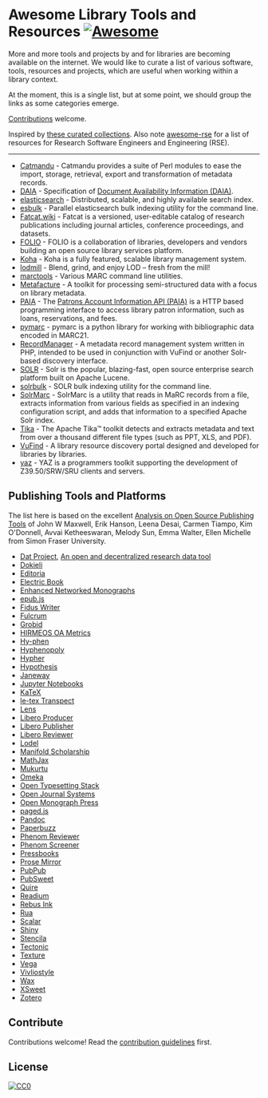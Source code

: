 # Awesome Library Tools and Resources [![Awesome](https://awesome.re/badge.svg)](https://awesome.re)

More and more tools and projects by and for libraries are becoming available on the internet. We would like to curate a list of various software, tools, resources and projects, which are useful when working within a library context.

At the moment, this is a single list, but at some point, we should group the links as some categories emerge.

[Contributions](contributing.md) welcome.

Inspired by [these curated collections](https://github.com/sindresorhus/awesome). Also note [awesome-rse](https://github.com/geyslein/awesome-rse) for a list of resources for Research Software Engineers and Engineering (RSE).

--------------------------------------------------------------------------------

- [Catmandu](https://metacpan.org/pod/Catmandu) - Catmandu provides a suite of Perl modules to ease the import, storage, retrieval, export and transformation of metadata records.
- [DAIA](https://github.com/gbv/daia) - Specification of [Document Availability Information (DAIA)](http://gbv.github.io/daia).
- [elasticsearch](https://www.elastic.co/) - Distributed, scalable, and highly available search index.
- [esbulk](https://github.com/miku/esbulk) - Parallel elasticsearch bulk indexing utility for the command line.
- [Fatcat.wiki](https://fatcat.wiki/) - Fatcat is a versioned, user-editable catalog of research publications including journal articles, conference proceedings, and datasets.
- [FOLIO](https://www.folio.org/) - FOLIO is a collaboration of libraries, developers and vendors building an open source library services platform.
- [Koha](http://koha-community.org/) - Koha is a fully featured, scalable library management system.
- [lodmill](https://github.com/lobid/lodmill) - Blend, grind, and enjoy LOD – fresh from the mill!
- [marctools](https://github.com/ubleipzig/marctools) - Various MARC command line utilities.
- [Metafacture](https://github.com/culturegraph/metafacture-core) - A toolkit for processing semi-structured data with a focus on library metadata.
- [PAIA](https://github.com/gbv/paia) - The [Patrons Account Information API (PAIA)](http://gbv.github.io/paia/paia.html) is a HTTP based programming interface to access library patron information, such as loans, reservations, and fees.
- [pymarc](https://github.com/edsu/pymarc) - pymarc is a python library for working with bibliographic data encoded in MARC21.
- [RecordManager](https://github.com/NatLibFi/RecordManager) - A metadata record management system written in PHP, intended to be used in conjunction with VuFind or another Solr-based discovery interface.
- [SOLR](http://lucene.apache.org/solr/) - Solr is the popular, blazing-fast, open source enterprise search platform built on Apache Lucene.
- [solrbulk](https://github.com/miku/solrbulk) - SOLR bulk indexing utility for the command line.
- [SolrMarc](https://github.com/solrmarc/solrmarc) - SolrMarc is a utility that reads in MaRC records from a file, extracts information from various fields as specified in an indexing configuration script, and adds that information to a specified Apache Solr index.
- [Tika](https://tika.apache.org/) - The Apache Tika™ toolkit detects and extracts metadata and text from over a thousand different file types (such as PPT, XLS, and PDF).
- [VuFind](https://github.com/vufind-org/vufind/) - A library resource discovery portal designed and developed for libraries by libraries.
- [yaz](http://www.indexdata.com/yaz) - YAZ is a programmers toolkit supporting the development of Z39.50/SRW/SRU clients and servers.

## Publishing Tools and Platforms

The list here is based on the excellent [Analysis on Open Source Publishing Tools](https://mindthegap.pubpub.org/) of John W Maxwell, Erik Hanson, Leena Desai, Carmen Tiampo, Kim O'Donnell, Avvai Ketheeswaran, Melody Sun, Emma Walter, Ellen Michelle from Simon Fraser University.

- [Dat Project](https://dat.foundation/), [An open and decentralized research data tool](https://www.nature.com/articles/sdata2018221)
- [Dokieli](https://dokie.li/)
- [Editoria](https://editoria.pub/)
- [Electric Book](http://electricbook.works/)
- [Enhanced Networked Monographs](https://wp.nyu.edu/enmproject/)
- [epub.js](http://futurepress.org/)
- [Fidus Writer](https://www.fiduswriter.org/)
- [Fulcrum](http://fulcrum.org/)
- [Grobid](https://grobid.readthedocs.io/en/latest/Introduction/)
- [HIRMEOS OA Metrics](https://metrics.operas-eu.org/docs/getting-started)
- [Hy-phen](https://github.com/ytiurin/hyphen)
- [Hyphenopoly](http://mnater.github.io/Hyphenopoly/)
- [Hypher](https://github.com/bramstein/hypher)
- [Hypothesis](https://web.hypothes.is/)
- [Janeway](https://janeway.systems/)
- [Jupyter Notebooks](http://jupyter.org/)
- [KaTeX](https://katex.org/)
- [le-tex Transpect](https://transpect.github.io/)
- [Lens](https://lens.elifesciences.org/about/#info/all)
- [Libero Producer](https://libero.pub/)
- [Libero Publisher](https://libero.pub/)
- [Libero Reviewer](https://libero.pub/)
- [Lodel](http://www.lodel.org/index.html)
- [Manifold Scholarship](https://manifoldapp.org/)
- [MathJax](https://www.mathjax.org/)
- [Mukurtu](http://mukurtu.org/)
- [Omeka](https://omeka.org/)
- [Open Typesetting Stack](https://pkp.sfu.ca/open-typesetting-stack/)
- [Open Journal Systems](https://pkp.sfu.ca/ojs)
- [Open Monograph Press](https://pkp.sfu.ca/omp)
- [paged.js](https://www.pagedmedia.org/paged.js)
- [Pandoc](https://pandoc.org/)
- [Paperbuzz](https://www.paperbuzz.org/)
- [Phenom Reviewer](https://demo.review.hindawi.com/)
- [Phenom Screener](https://demo.review.hindawi.com/)
- [Pressbooks](https://pressbooks.com/)
- [Prose Mirror](http://prosemirror.net/)
- [PubPub](https://pubpub.org/)
- [PubSweet](https://gitlab.coko.foundation/pubsweet/pubsweet)
- [Quire](https://github.com/gettypubs/quire)
- [Readium](https://readium.org/)
- [Rebus Ink](https://rebus.ink/)
- [Rua](https://github.com/ubiquitypress/rua)
- [Scalar](https://scalar.me/anvc/)
- [Shiny](https://shiny.rstudio.com/)
- [Stencila](https://stenci.la/)
- [Tectonic](https://tectonic-typesetting.github.io/en-US/)
- [Texture](http://substance.io/texture/)
- [Vega](http://vegapublish.com/)
- [Vivliostyle](https://vivliostyle.org/)
- [Wax](https://coko.foundation/category/wax-editor/)
- [XSweet](http://xsweet.coko.foundation/)
- [Zotero](https://www.zotero.org/)

## Contribute

Contributions welcome! Read the [contribution guidelines](contributing.md) first.

## License

[![CC0](https://mirrors.creativecommons.org/presskit/buttons/88x31/svg/cc-zero.svg)](https://creativecommons.org/publicdomain/zero/1.0)
